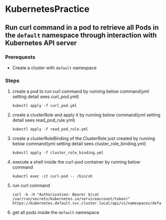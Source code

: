 # KubernetesPractice

## Run curl command in a pod to retrieve all Pods in the `default` namespace through interaction with Kubernetes API server

### Prerequests
* Create a cluster with `default` namespace

### Steps
1. create a pod to run curl command by running below command(yml setting detail sees curl_pod.yml)

    ```kubectl apply -f curl_pod.yml```
2. create a clusterRole and apply it by running below command(yml setting detail sees read_pod_rule.yml)

    ```kubectl apply -f read_pod_rule.yml```
3. create a clusterRoleBinding of the ClusterRole just created by running below command(yml setting detail sees cluster_role_binding.yml)

    ```kubectl apply -f cluster_role_binding.yml```
4. execute a shell inside the curl-pod container by running below command

    ```kubectl exec -it curl-pod -- /bin/sh```
5. run curl command

    ```
    curl -k -H "Authorization: Bearer $(cat /var/run/secrets/kubernetes.io/serviceaccount/token)"
    https://kubernetes.default.svc.cluster.local/api/v1/namespaces/default/pods
    ```
6. get all pods inside the `default` namespace